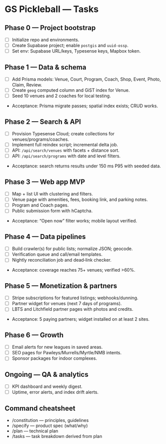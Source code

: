 # GS Pickleball — Tasks

## Phase 0 — Project bootstrap
- [ ] Initialize repo and environments.
- [ ] Create Supabase project; enable `postgis` and `uuid-ossp`.
- [ ] Set env: Supabase URL/keys, Typesense keys, Mapbox token.

## Phase 1 — Data & schema
- [ ] Add Prisma models: Venue, Court, Program, Coach, Shop, Event, Photo, Claim, Review.
- [ ] Create `geog` computed column and GiST index for Venue.
- [ ] Seed 10 venues and 2 coaches for local testing.
- Acceptance: Prisma migrate passes; spatial index exists; CRUD works.

## Phase 2 — Search & API
- [ ] Provision Typesense Cloud; create collections for venues/programs/coaches.
- [ ] Implement full reindex script; incremental delta job.
- [ ] API: `/api/search/venues` with facets + distance sort.
- [ ] API: `/api/search/programs` with date and level filters.
- Acceptance: search returns results under 150 ms P95 with seeded data.

## Phase 3 — Web app MVP
- [ ] Map + list UI with clustering and filters.
- [ ] Venue page with amenities, fees, booking link, and parking notes.
- [ ] Program and Coach pages.
- [ ] Public submission form with hCaptcha.
- Acceptance: “Open now” filter works; mobile layout verified.

## Phase 4 — Data pipelines
- [ ] Build crawler(s) for public lists; normalize JSON; geocode.
- [ ] Verification queue and call/email templates.
- [ ] Nightly reconciliation job and dead‑link checker.
- Acceptance: coverage reaches 75+ venues; verified >60%.

## Phase 5 — Monetization & partners
- [ ] Stripe subscriptions for featured listings; webhooks/dunning.
- [ ] Partner widget for venues (next 7 days of programs).
- [ ] LBTS and Litchfield partner pages with photos and credits.
- Acceptance: 5 paying partners; widget installed on at least 2 sites.

## Phase 6 — Growth
- [ ] Email alerts for new leagues in saved areas.
- [ ] SEO pages for Pawleys/Murrells/Myrtle/NMB intents.
- [ ] Sponsor packages for indoor complexes.

## Ongoing — QA & analytics
- [ ] KPI dashboard and weekly digest.
- [ ] Uptime, error alerts, and index drift alerts.

## Command cheatsheet
- /constitution — principles, guidelines
- /specify — product spec (what/why)
- /plan — technical plan
- /tasks — task breakdown derived from plan
